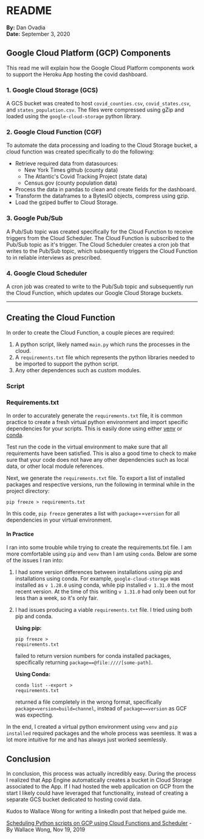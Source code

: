 # README

<b>By:</b> Dan Ovadia<br>
<b>Date:</b> September 3, 2020
## Google Cloud Platform (GCP) Components

This read me will explain how the Google Cloud Platform components work to support the Heroku App hosting the covid dashboard. 

### 1. Google Cloud Storage (GCS)

A GCS bucket was created to host `covid_counties.csv`, `covid_states.csv`, and `states_population.csv`. The files were compressed using gZip and loaded using the `google-cloud-storage` python library. 

### 2. Google Cloud Function (CGF)

To automate the data processing and loading to the Cloud Storage bucket, a cloud function was created specifically to do the following:

- Retrieve required data from datasources:
    - New York Times github (county data)
    - The Atlantic's Covid Tracking Project (state data)
    - Census.gov (county population data)
- Process the data in pandas to clean and create fields for the dashboard.
- Transform the dataframes to a BytesIO objects, compress using gzip. 
- Load the gziped buffer to Cloud Storage.

### 3. Google Pub/Sub

A Pub/Sub topic was created specifically for the Cloud Function to receive triggers from the Cloud Scheduler. The Cloud Function is subscribed to the Pub/Sub topic as it's trigger. The Cloud Scheduler creates a cron job that writes to the Pub/Sub topic, which subsequently triggers the Cloud Function to in reliable interviews as prescribed.

### 4. Google Cloud Scheduler

A cron job was created to write to the Pub/Sub topic and subsequently run the Cloud Function, which updates our Google Cloud Storage buckets.

---
## Creating the Cloud Function
In order to create the Cloud Function, a couple pieces are required:
1. A python script, likely named `main.py` which runs the processes in the cloud.
2. A `requirements.txt` file which represents the python libraries needed to be imported to support the python script.
3. Any other dependences such as custom modules.

### Script

### Requirements.txt
In order to accurately generate the `requirements.txt` file, it is common practice to create a fresh virtual python environment and import specific dependencies for your scripts. This is easily done using either [venv](https://docs.python.org/3/library/venv.html) or [conda](https://uoa-eresearch.github.io/eresearch-cookbook/recipe/2014/11/20/conda/). 

Test run the code in the virtual environment to make sure that all requirements have been satisfied. This is also a good time to check to make sure that your code does not have any other dependencies such as local data, or other local module references.

Next, we generate the `requirements.txt` file. To export a list of installed packages and respective versions, run the following in terminal while in the project directory: 
<pre><code>pip freeze > requirements.txt</code></pre>
In this code, `pip freeze` generates a list with `package`==`version` for all dependencies in your virtual environment.

#### In Practice
I ran into some trouble while trying to create the requirements.txt file. I am more comfortable using `pip` and `venv` than I am using `conda`. Below are some of the issues I ran into:

1. I had some version differences between installations using pip and installations using conda. For example, `google-cloud-storage` was installed as `v 1.28.0` using conda, while pip installed `v 1.31.0` the most recent version. At the time of this writing `v 1.31.0` had only been out for less than a week, so it's only fair. 

2. I had issues producing a viable `requirements.txt` file. I tried using both pip and conda. 

    <b>Using pip:</b> <pre><code>pip freeze > requirements.txt</code></pre> 

    failed to return version numbers for conda installed packages, specifically returning `package==@file:////[some-path]`. 
    
    <b>Using Conda:</b> <pre><code>conda list --export > requirements.txt</code></pre>
    
    returned a file completely in the wrong format, specifically `package=version=build=channel`, instead of `package==version` as GCF was expecting.


In the end, I created a virtual python environment using `venv` and `pip installed` required packages and the whole process was seemless.  It was a lot more intuitive for me and has always just worked seemlessly.

## Conclusion
In conclusion, this process was actually incredibly easy. During the process I realized that App Engine automatically creates a bucket in Cloud Storage associated to the App. If I had hosted the web application on GCP from the start I likely could have leveraged that functionality, instead of creating a separate GCS bucket dedicated to hosting covid data.

Kudos to Wallace Wong for writing a linkedIn post that helped guide me. 

[Scheduling Python scripts on GCP using Cloud Functions and Scheduler](https://www.linkedin.com/pulse/scheduling-python-scripts-gcp-using-cloud-functions-scheduler-wong/?trackingId=DmoCY%2FbITJygLGkQ0t6EqA%3D%3D) - By Wallace Wong, Nov 19, 2019
